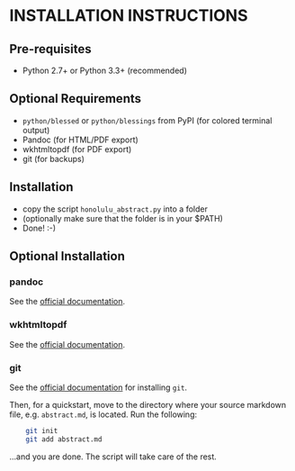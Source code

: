 INSTALLATION INSTRUCTIONS
=========================

Pre-requisites
--------------
- Python 2.7+ or Python 3.3+ (recommended)


Optional Requirements
---------------------
- `python/blessed` or `python/blessings` from PyPI (for colored terminal output)
- Pandoc (for HTML/PDF export)
- wkhtmltopdf (for PDF export)
- git (for backups)


Installation
------------
- copy the script `honolulu_abstract.py` into a folder
- (optionally make sure that the folder is in your $PATH)
- Done! :-)


Optional Installation 
---------------------

### pandoc
See the [official documentation](http://www.pandoc.org/installing.html).

### wkhtmltopdf
See the [official documentation](http://wkhtmltopdf.org/downloads.html).

### git
See the [official documentation](https://git-scm.com/downloads) for installing `git`.

Then, for a quickstart, move to the directory where your source markdown file, e.g. `abstract.md`, is located.
Run the following:

~~~bash
    git init
    git add abstract.md
~~~

...and you are done. The script will take care of the rest.
